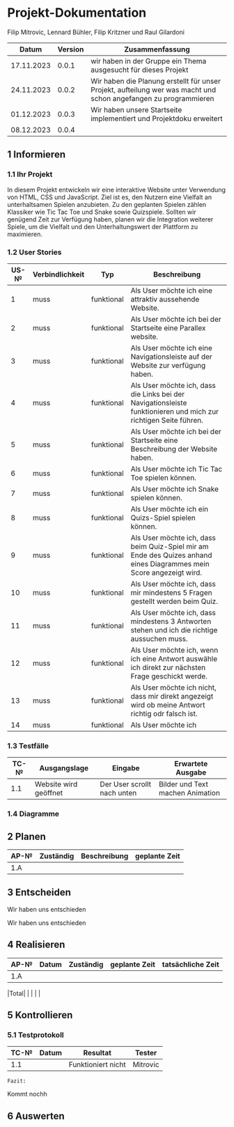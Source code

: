 
# Projekt-Dokumentation



Filip Mitrovic, Lennard Bühler, Filip Kritzner und Raul Gilardoni

| Datum | Version | Zusammenfassung                                              |
| ----- | ------- | ------------------------------------------------------------ |
|   17.11.2023   | 0.0.1   | wir haben in der Gruppe ein Thema ausgesucht für dieses Projekt |
|24.11.2023      |0.0.2    |Wir haben die Planung erstellt für unser Projekt, aufteilung wer was macht und schon angefangen zu programmieren|
|01.12.2023      |0.0.3    |Wir haben unsere Startseite implementiert und Projektdoku erweitert|
|08.12.2023      |0.0.4    ||

## 1 Informieren

### 1.1 Ihr Projekt
In diesem Projekt entwickeln wir eine interaktive Website unter Verwendung von HTML, CSS und JavaScript. Ziel ist es, den Nutzern eine Vielfalt an unterhaltsamen Spielen anzubieten. Zu den geplanten Spielen zählen Klassiker wie Tic Tac Toe und Snake sowie Quizspiele. Sollten wir genügend Zeit zur Verfügung haben, planen wir die Integration weiterer Spiele, um die Vielfalt und den Unterhaltungswert der Plattform zu maximieren.




### 1.2 User Stories

| US-№ | Verbindlichkeit | Typ  | Beschreibung                       |
| ---- | --------------- | ---- | ---------------------------------- |
| 1    |       muss         |   funktional   | Als User möchte ich eine attraktiv aussehende Website.   |
|2     |  muss              |       funktional         |   Als User möchte ich bei der Startseite eine Parallex website.                   |
|  3   |      muss              |    funktional            |Als User möchte ich eine Navigationsleiste auf der Website zur verfügung haben.|
|  4   |    muss         |  funktional           |Als User möchte ich, dass die Links bei der Navigationsleiste funktionieren und mich zur richtigen Seite führen. |
|   5  |      muss       |    funktional         |Als User möchte ich bei der Startseite eine Beschreibung der Website haben. |
|    6  |      muss           |    funktional         |Als User möchte ich Tic Tac Toe spielen können.|
|   7   |    muss             |  funktional           |Als User möchte ich Snake spielen können. |
|   8   |    muss             |  funktional           |Als User möchte ich ein Quizs-Spiel spielen können.|
|   9   |    muss             |  funktional           |Als User möchte ich, dass beim Quiz-Spiel mir am Ende des Quizes anhand eines Diagrammes mein Score angezeigt wird.|
|   10   |    muss             |  funktional           |Als User möchte ich, dass mir mindestens 5 Fragen gestellt werden beim Quiz.|
|   11   |    muss             |  funktional           |Als User möchte ich, dass mindestens 3 Antworten stehen und ich die richtige aussuchen muss.|
|   12   |    muss             |  funktional           |Als User möchte ich, wenn ich eine Antwort auswähle ich direkt zur nächsten Frage geschickt werde.|
|   13   |    muss             |  funktional           |Als User möchte ich nicht, dass mir direkt angezeigt wird ob meine Antwort richtig odr falsch ist.|
|   14   |    muss             |  funktional           |Als User möchte ich |





### 1.3 Testfälle

| TC-№ | Ausgangslage | Eingabe | Erwartete Ausgabe |
| ---- | ------------ | ------- | ----------------- |
| 1.1  |      Website wird geöffnet        |  Der User scrollt nach unten       |      Bilder und Text machen Animation            |



### 1.4 Diagramme




## 2 Planen

| AP-№ | Zuständig | Beschreibung | geplante Zeit |
| ---- |  --------- | ------------ | ------------- |
| 1.A  |                 |            |             |





## 3 Entscheiden

Wir haben uns entschieden 

Wir haben uns entschieden 


## 4 Realisieren

| AP-№ | Datum | Zuständig | geplante Zeit | tatsächliche Zeit |
| ---- | ----- | --------- | ------------- | ----------------- |
| 1.A  |      ||           |               |

|Total|       |        |        |    |



## 5 Kontrollieren

### 5.1 Testprotokoll

| TC-№ | Datum | Resultat | Tester |
| ---- | ----- | -------- | ------ |
| 1.1  |      |     Funktioniert nicht     |  Mitrovic      |


`Fazit:`

Kommt nochh

## 6 Auswerten
